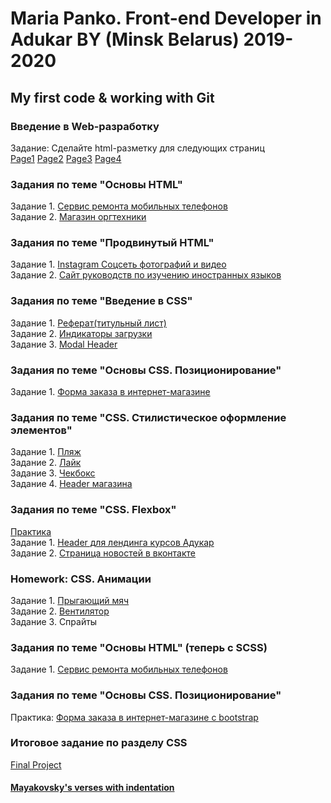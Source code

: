 # Maria Panko.  Front-end Developer in Adukar BY (Minsk Belarus)  2019-2020
## My first code &amp; working with Git

### Введение в Web-разработку
Задание: Сделайте html-разметку для следующих страниц  
 [Page1](https://github.com/Marybelo/MariaP-HWFE2/tree/master/class01/Task01)
 [Page2](https://github.com/Marybelo/MariaP-HWFE2/tree/master/class01/Task02)
 [Page3](https://github.com/Marybelo/MariaP-HWFE2/tree/master/class01/Task03)
 [Page4](https://github.com/Marybelo/MariaP-HWFE2/tree/master/class01/Task04)

### Задания по теме "Основы HTML"
Задание 1. [Сервис ремонта мобильных телефонов](https://github.com/Marybelo/MariaP-HWFE2/tree/master/class03/task01)    
Задание 2. [Магазин оргтехники](https://github.com/Marybelo/MariaP-HWFE2/tree/master/class03/task02)

### Задания по теме "Продвинутый HTML"
Задание 1. [Instagram Соцсеть фотографий и видео](https://github.com/Marybelo/MariaP-HWFE2/tree/master/class04/task01)    
Задание 2. [Сайт руководств по изучению иностранных языков](https://github.com/Marybelo/MariaP-HWFE2/tree/master/class04/task02)

### Задания по теме "Введение в CSS"
Задание 1. [Реферат(титульный лист)](https://github.com/Marybelo/MariaP-HWFE2/tree/master/class05/task01)  
Задание 2. [Индикаторы загрузки](https://github.com/Marybelo/MariaP-HWFE2/tree/master/class05/task02)   
Задание 3. [Modal Header](https://github.com/Marybelo/MariaP-HWFE2/tree/master/class05/task03_modal_w)    

### Задания по теме "Основы CSS. Позиционирование"
Задание 1. [Форма заказа в интернет-магазине](https://github.com/Marybelo/MariaP-HWFE2/tree/master/class10)    

### Задания по теме "CSS. Стилистическое оформление элементов"
Задание 1. [Пляж](https://github.com/Marybelo/MariaP-HWFE2/tree/master/class12/task01_beash)     
Задание 2. [Лайк](https://github.com/Marybelo/MariaP-HWFE2/tree/master/class12/task02_like)  
Задание 3. [Чекбокс](https://github.com/Marybelo/MariaP-HWFE2/tree/master/class12/task03_checkbox)     
Задание 4. [Header магазина](https://github.com/Marybelo/MariaP-HWFE2/tree/master/class12/task04_header)    

### Задания по теме "CSS. Flexbox"
[Практика](https://github.com/Marybelo/MariaP-HWFE2/tree/master/class13/practic%20FLEXBOX)    
Задание 1. [Header для лендинга курсов  Адукар](https://github.com/Marybelo/MariaP-HWFE2/tree/master/class13/task01_adukar)  
Задание 2. [Страница новостей в вконтакте](https://github.com/Marybelo/MariaP-HWFE2/tree/master/class13/task02_vk)       

### Homework:  CSS. Анимации
Задание 1. [Прыгающий мяч](https://github.com/Marybelo/MariaP-HWFE2/tree/master/class14/ball)       
Задание 2. [Вентилятор](https://github.com/Marybelo/MariaP-HWFE2/tree/master/class14/ventilator)   
Задание 3. Спрайты    

### Задания по теме "Основы HTML" (теперь с SCSS)
Задание 1. [Сервис ремонта мобильных телефонов](https://github.com/Marybelo/MariaP-HWFE2/tree/master/class14/task01_mobile%20repair)     

### Задания по теме "Основы CSS. Позиционирование"
Практика: [Форма заказа в интернет-магазине с bootstrap](https://github.com/Marybelo/MariaP-HWFE2/tree/master/class15/task01_bootstrap)


### Итоговое задание по разделу CSS
[Final Project](https://github.com/Marybelo/MariaP-HWFE2/tree/master/final_css_project)






####  [Mayakovsky's verses with indentation](https://github.com/Marybelo/MariaP-HWFE2/tree/master/Trillo)
